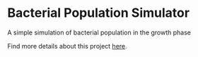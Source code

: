 # Bacterial Population Simulator
A simple simulation of bacterial population in the growth phase

Find more details about this project [here](http://home.iitb.ac.in/~sajalnarang/bacterial-population-growth).
